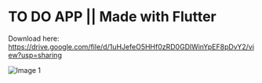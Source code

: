 # TO DO APP || Made with Flutter

Download here:
https://drive.google.com/file/d/1uHJefeO5HHf0zRD0GDlWinYpEF8pDvY2/view?usp=sharing


![Image 1](https://user-images.githubusercontent.com/29016489/191162308-a7074e8b-b414-4d08-9b03-9999988e4467.png)
